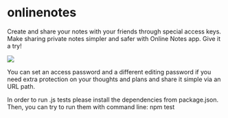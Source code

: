 # onlinenotes

Create and share your notes with your friends through special access keys. Make sharing private notes simpler and safer with Online Notes  app. Give it a try!

![](https://user-images.githubusercontent.com/49365053/79807562-f863f700-8373-11ea-8a7c-e0d312ef296c.png)

You can set an access password and a different editing password if you need extra protection on your thoughts and plans and share it simple via an URL path.


In order to run .js tests please install the dependencies from package.json.
Then, you can try to run them with command line: npm test